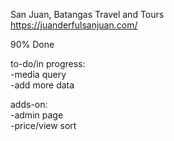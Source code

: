San Juan, Batangas Travel and Tours <br />
https://juanderfulsanjuan.com/ <br />


90% Done <br />

to-do/in progress: <br />
-media query <br />
-add more data <br />

adds-on: <br />
-admin page <br />
-price/view sort <br />